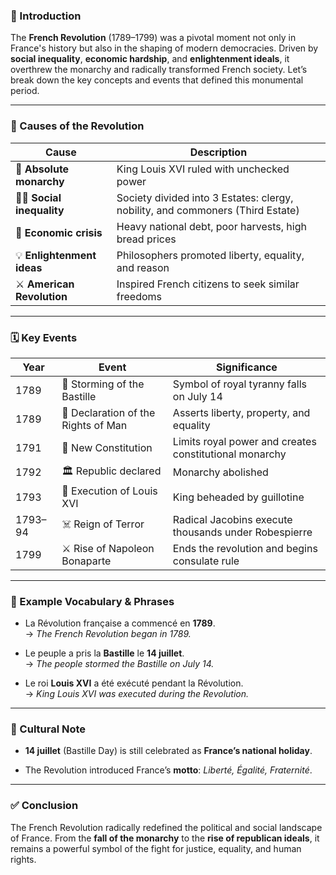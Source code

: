 
### 🎯 Introduction

The **French Revolution** (1789–1799) was a pivotal moment not only in France's history but also in the shaping of modern democracies. Driven by **social inequality**, **economic hardship**, and **enlightenment ideals**, it overthrew the monarchy and radically transformed French society. Let’s break down the key concepts and events that defined this monumental period.

---

### 📜 Causes of the Revolution

|Cause|Description|
|---|---|
|👑 **Absolute monarchy**|King Louis XVI ruled with unchecked power|
|🧑‍🌾 **Social inequality**|Society divided into 3 Estates: clergy, nobility, and commoners (Third Estate)|
|💸 **Economic crisis**|Heavy national debt, poor harvests, high bread prices|
|💡 **Enlightenment ideas**|Philosophers promoted liberty, equality, and reason|
|⚔️ **American Revolution**|Inspired French citizens to seek similar freedoms|

---

### 🗓️ Key Events

|Year|Event|Significance|
|---|---|---|
|1789|🏰 Storming of the Bastille|Symbol of royal tyranny falls on July 14|
|1789|📜 Declaration of the Rights of Man|Asserts liberty, property, and equality|
|1791|📖 New Constitution|Limits royal power and creates constitutional monarchy|
|1792|🏛️ Republic declared|Monarchy abolished|
|1793|🔪 Execution of Louis XVI|King beheaded by guillotine|
|1793–94|☠️ Reign of Terror|Radical Jacobins execute thousands under Robespierre|
|1799|⚔️ Rise of Napoleon Bonaparte|Ends the revolution and begins consulate rule|

---

### 💬 Example Vocabulary & Phrases

- La Révolution française a commencé en **1789**.  
    → _The French Revolution began in 1789._
    
- Le peuple a pris la **Bastille** le **14 juillet**.  
    → _The people stormed the Bastille on July 14._
    
- Le roi **Louis XVI** a été exécuté pendant la Révolution.  
    → _King Louis XVI was executed during the Revolution._
    

---

### 🧠 Cultural Note

- **14 juillet** (Bastille Day) is still celebrated as **France’s national holiday**.
    
- The Revolution introduced France’s **motto**: _Liberté, Égalité, Fraternité_.
    

---

### ✅ Conclusion

The French Revolution radically redefined the political and social landscape of France. From the **fall of the monarchy** to the **rise of republican ideals**, it remains a powerful symbol of the fight for justice, equality, and human rights.